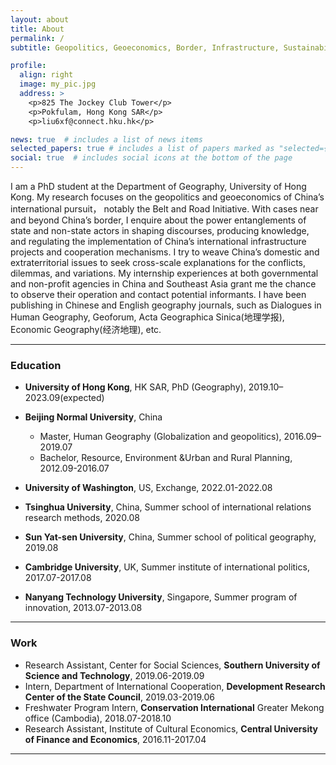 ```yaml
---
layout: about
title: About
permalink: /
subtitle: Geopolitics, Geoeconomics, Border, Infrastructure, Sustainability, Technology, Governance, Etc.

profile:
  align: right
  image: my_pic.jpg
  address: >
    <p>825 The Jockey Club Tower</p>
    <p>Pokfulam, Hong Kong SAR</p>
    <p>liu6xf@connect.hku.hk</p>

news: true  # includes a list of news items
selected_papers: true # includes a list of papers marked as "selected={true}"
social: true  # includes social icons at the bottom of the page
---
```


I am a PhD student at the Department of Geography, University of Hong Kong. My research focuses on the geopolitics and geoeconomics of China’s international pursuit， notably the Belt and Road Initiative. With cases near and beyond China’s border, I enquire about the power entanglements of state and non-state actors in shaping discourses, producing knowledge, and regulating the implementation of China’s international infrastructure projects and cooperation mechanisms. I try to weave China’s domestic and extraterritorial issues to seek cross-scale explanations for the conflicts, dilemmas, and variations. My internship experiences at both governmental and non-profit agencies in China and Southeast Asia grant me the chance to observe their operation and contact potential informants. I have been publishing in Chinese and English geography journals, such as Dialogues in Human Geography, Geoforum, Acta Geographica Sinica(地理学报), Economic Geography(经济地理), etc. 

***

### Education
* **University of Hong Kong**, HK SAR,  PhD (Geography), 2019.10–2023.09(expected)
* **Beijing Normal University**, China
  * Master, Human Geography (Globalization and geopolitics), 2016.09–2019.07
  * Bachelor, Resource, Environment &Urban and Rural Planning, 2012.09-2016.07


* **University of Washington**, US,    Exchange,   2022.01-2022.08
* **Tsinghua University**, China,    Summer school of international relations research methods, 2020.08
* **Sun Yat-sen University**, China,   Summer school of political geography,   2019.08
* **Cambridge University**, UK,    Summer institute of international politics,   2017.07-2017.08
* **Nanyang Technology University**, Singapore,   Summer program of innovation,   2013.07-2013.08


***

### Work
* Research Assistant, Center for Social Sciences, **Southern University of Science and Technology**,  2019.06-2019.09
* Intern, Department of International Cooperation, **Development Research Center of the State Council**,  2019.03-2019.06
* Freshwater Program Intern, **Conservation International** Greater Mekong office (Cambodia),  2018.07-2018.10
* Research Assistant, Institute of Cultural Economics, **Central University of Finance and Economics**,  2016.11-2017.04

***

